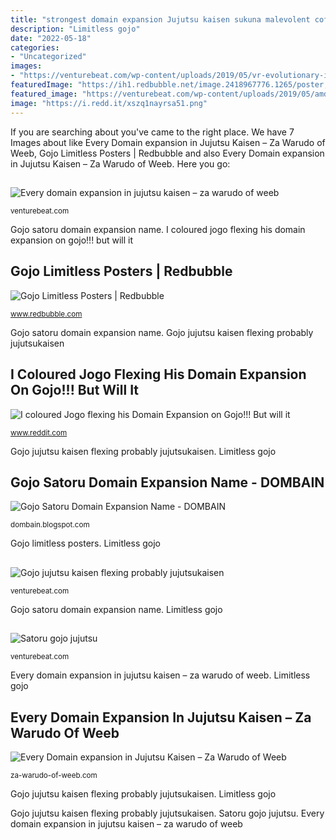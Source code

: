 ```yaml
---
title: "strongest domain expansion Jujutsu kaisen sukuna malevolent coffin"
description: "Limitless gojo"
date: "2022-05-18"
categories:
- "Uncategorized"
images:
- "https://venturebeat.com/wp-content/uploads/2019/05/vr-evolutionary-improvements.png"
featuredImage: "https://ih1.redbubble.net/image.2418967776.1265/poster,504x498,f8f8f8-pad,600x600,f8f8f8.jpg"
featured_image: "https://venturebeat.com/wp-content/uploads/2019/05/amd-ryzen-third-generation.jpg"
image: "https://i.redd.it/xszq1nayrsa51.png"
---
```


If you are searching about  you've came to the right place. We have 7 Images about  like Every Domain expansion in Jujutsu Kaisen – Za Warudo of Weeb, Gojo Limitless Posters | Redbubble and also Every Domain expansion in Jujutsu Kaisen – Za Warudo of Weeb. Here you go:

## 

![](https://venturebeat.com/wp-content/uploads/2019/05/vr-evolutionary-improvements.png "Every domain expansion in jujutsu kaisen – za warudo of weeb")

<small>venturebeat.com</small>

Gojo satoru domain expansion name. I coloured jogo flexing his domain expansion on gojo!!! but will it

## Gojo Limitless Posters | Redbubble

![Gojo Limitless Posters | Redbubble](https://ih1.redbubble.net/image.2418967776.1265/poster,504x498,f8f8f8-pad,600x600,f8f8f8.jpg "Jujutsu kaisen sukuna malevolent coffin")

<small>www.redbubble.com</small>

Gojo satoru domain expansion name. Gojo jujutsu kaisen flexing probably jujutsukaisen

## I Coloured Jogo Flexing His Domain Expansion On Gojo!!! But Will It

![I coloured Jogo flexing his Domain Expansion on Gojo!!! But will it](https://i.redd.it/xszq1nayrsa51.png "I coloured jogo flexing his domain expansion on gojo!!! but will it")

<small>www.reddit.com</small>

Gojo jujutsu kaisen flexing probably jujutsukaisen. Limitless gojo

## Gojo Satoru Domain Expansion Name - DOMBAIN

![Gojo Satoru Domain Expansion Name - DOMBAIN](https://i.pinimg.com/originals/15/7d/3d/157d3d08aa0a57a191c7a47e266b144f.jpg "Gojo satoru domain expansion name")

<small>dombain.blogspot.com</small>

Gojo limitless posters. Limitless gojo

## 

![](https://venturebeat.com/wp-content/uploads/2018/02/img_0033.jpg?w=800 "Gojo jujutsu kaisen flexing probably jujutsukaisen")

<small>venturebeat.com</small>

Gojo satoru domain expansion name. Limitless gojo

## 

![](https://venturebeat.com/wp-content/uploads/2019/05/amd-ryzen-third-generation.jpg "Satoru gojo jujutsu")

<small>venturebeat.com</small>

Every domain expansion in jujutsu kaisen – za warudo of weeb. Limitless gojo

## Every Domain Expansion In Jujutsu Kaisen – Za Warudo Of Weeb

![Every Domain expansion in Jujutsu Kaisen – Za Warudo of Weeb](https://zawarudoofweeb.files.wordpress.com/2021/04/malevolent-shrine-sukuna.jpg?w=1252 "Satoru gojo jujutsu")

<small>za-warudo-of-weeb.com</small>

Gojo jujutsu kaisen flexing probably jujutsukaisen. Limitless gojo

Gojo jujutsu kaisen flexing probably jujutsukaisen. Satoru gojo jujutsu. Every domain expansion in jujutsu kaisen – za warudo of weeb
